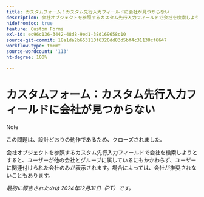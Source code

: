 ```yaml
---
title: カスタムフォーム：カスタム先行入力フィールドに会社が見つからない
description: 会社オブジェクトを参照するカスタム先行入力フィールドで会社を検索しようとすると、ユーザーが他の会社とグループに属しているにもかかわらず、ユーザーに関連付けられた会社のみが表示されます。場合によっては、会社が推奨されないこともあります。
hidefromtoc: true
feature: Custom Forms
exl-id: ec96c136-3442-48d8-9ed1-38d169658c10
source-git-commit: 18a1da2b653110f6320dd83d5bf4c31130cf6647
workflow-type: tm+mt
source-wordcount: '113'
ht-degree: 100%

---
```


# カスタムフォーム：カスタム先行入力フィールドに会社が見つからない

>[!NOTE]
>
>この問題は、設計どおりの動作であるため、クローズされました。

会社オブジェクトを参照するカスタム先行入力フィールドで会社を検索しようとすると、ユーザーが他の会社とグループに属しているにもかかわらず、ユーザーに関連付けられた会社のみが表示されます。場合によっては、会社が推奨されないこともあります。

_最初に報告されたのは 2024年12月31日（PT）です。_
